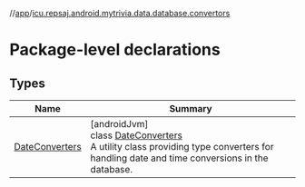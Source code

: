 //[app](../../index.md)/[icu.repsaj.android.mytrivia.data.database.convertors](index.md)

# Package-level declarations

## Types

| Name                                        | Summary                                                                                                                                                                |
|---------------------------------------------|------------------------------------------------------------------------------------------------------------------------------------------------------------------------|
| [DateConverters](-date-converters/index.md) | [androidJvm]<br>class [DateConverters](-date-converters/index.md)<br>A utility class providing type converters for handling date and time conversions in the database. |
